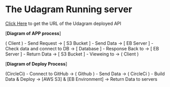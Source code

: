 # The Udagram Running server

[Click Here](http://burham.s3-website-us-east-1.amazonaws.com/) to get the URL of the Udagram deployed API

[__Diagram of APP process__]

( Client ) - Send Request ->
[ S3 Bucket ] - Send Data ->
[ EB Server ] - Check data and connect to DB ->
[ Database ] - Response Back to ->
[ EB Server ] - Return Data ->
[ S3 Bucket ] - Vieweing to ->
( Client )

[__Diagram of Deploy Process__]

(CircleCi) - Connect to GitHub -> ( Github ) - Send Data -> ( CircleCi ) - Build Data & Deploy -> [AWS S3] & [EB Environment] -> Return Data to servers

